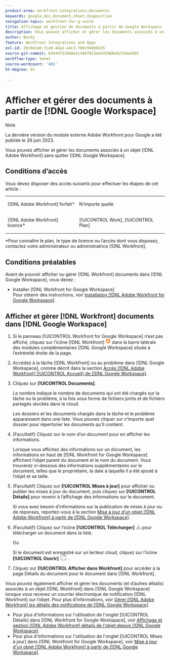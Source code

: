 ```yaml
---
product-area: workfront-integrations;documents
keywords: google,doc,document,sheet,diapositive
navigation-topic: workfront-for-g-suite
title: Affichage et gestion de documents à partir de Google Workspace
description: Vous pouvez afficher et gérer les documents associés à un objet  [!DNL Adobe Workfront]  sans quitter Google Workspace.
author: Becky
feature: Workfront Integrations and Apps
exl-id: 20c9e1a6-fce0-44a2-a4c3-f89c94db6635
source-git-commit: 84444753db0e5c496f013e0245988e62fddad585
workflow-type: tm+mt
source-wordcount: '401'
ht-degree: 8%

---
```


# Afficher et gérer des documents à partir de [!DNL Google Workspace]

>[!NOTE]
>
>La dernière version du module externe Adobe Workfront pour Google a été publiée le 26 juin 2023.

Vous pouvez afficher et gérer les documents associés à un objet [!DNL Adobe Workfront] sans quitter [!DNL Google Workspace].

## Conditions d’accès

Vous devez disposer des accès suivants pour effectuer les étapes de cet article :

<table style="table-layout:auto"> 
 <col> 
 <col> 
 <tbody> 
  <tr> 
   <td role="rowheader">[!DNL Adobe Workfront] forfait*</td> 
   <td> <p>N’importe quelle</p> </td> 
  </tr> 
  <tr> 
   <td role="rowheader">[!DNL Adobe Workfront] licence*</td> 
   <td> <p>[!UICONTROL Work], [!UICONTROL Plan]</p> </td> 
  </tr> 
 </tbody> 
</table>

&#42;Pour connaître le plan, le type de licence ou l’accès dont vous disposez, contactez votre administrateur ou administratrice [!DNL Workfront].

## Conditions préalables

Avant de pouvoir afficher ou gérer [!DNL Workfront] documents dans [!DNL Google Workspace], vous devez :

* Installer [!DNL Workfront for Google Workspace]\
   Pour obtenir des instructions, voir [Installation [!DNL Adobe Workfront for Google Workspace]](../../workfront-integrations-and-apps/workfront-for-g-suite/install-workfront-for-gsuite.md).

## Afficher et gérer [!DNL Workfront] documents dans [!DNL Google Workspace]

1. Si le panneau [!UICONTROL  Workfront for Google Workspace] n’est pas affiché, cliquez sur l’icône [!DNL Workfront] ![](assets/wf-lion-icon.png) dans la barre latérale des modules complémentaires [!DNL Google Workspace] située à l’extrémité droite de la page.
1. Accédez à la tâche [!DNL Workfront] ou au problème dans [!DNL Google Workspace], comme décrit dans la section [Accès [!DNL Adobe Workfront] [!UICONTROL Accueil] de  [!DNL Google Workspace]](../../workfront-integrations-and-apps/workfront-for-g-suite/access-wf-home-content-from-g-suite.md).
1. Cliquez sur **[!UICONTROL Documents]**.

   Le nombre indique le nombre de documents qui ont été chargés sur la tâche ou le problème, à la fois sous forme de fichiers joints et de fichiers partagés stockés dans le cloud.

   Les dossiers et les documents chargés dans la tâche et le problème apparaissent dans une liste. Vous pouvez cliquer sur n’importe quel dossier pour répertorier les documents qu’il contient.

1. (Facultatif) Cliquez sur le nom d’un document pour en afficher les informations.

   Lorsque vous affichez des informations sur un document, les informations en haut de [!DNL Workfront for Google Workspace] affichent l’objet parent du document et le nom du document. Vous trouverez ci-dessous des informations supplémentaires sur le document, telles que le propriétaire, la date à laquelle il a été ajouté à l’objet et sa taille.

1. (Facultatif) Cliquez sur **[!UICONTROL Mises à jour]** pour afficher ou publier les mises à jour du document, puis cliquez sur **[!UICONTROL Détails]** pour revenir à l’affichage des informations sur le document.

   Si vous avez besoin d’informations sur la publication de mises à jour ou de réponses, reportez-vous à la section [Mise à jour d’un objet  [!DNL Adobe Workfront]  à partir de [!DNL Google Workspace]](../../workfront-integrations-and-apps/workfront-for-g-suite/update-a-workfront-object-in-gsuite.md).

1. (Facultatif) Cliquez sur l’icône **[!UICONTROL Télécharger]** ![](assets/download-icon.png) pour télécharger un document dans la liste.

   Ou

   Si le document est enregistré sur un lecteur cloud, cliquez sur l’icône **[!UICONTROL Ouvrir]** ![](assets/open-icon.png) .

1. Cliquez sur **[!UICONTROL Afficher dans Workfront]** pour accéder à la page Détails du document pour le document dans [!DNL Workfront].

Vous pouvez également afficher et gérer les documents (et d’autres détails) associés à un objet [!DNL Workfront] dans [!DNL Google Workspace] lorsque vous recevez un courrier électronique de notification [!DNL Workfront] sur l’objet. Pour plus d’informations, voir [Gérer [!DNL Adobe Workfront] les détails des notifications de [!DNL Google Workspace]](../../workfront-integrations-and-apps/workfront-for-g-suite/manage-wf-email-notification-details-in-gsuite.md).

* Pour plus d&#39;informations sur l&#39;utilisation de l&#39;onglet [!UICONTROL Détails] dans [!DNL Workfront for Google Workspace], voir [Affichage et gestion [!DNL Adobe Workfront] détails de l&#39;objet depuis [!DNL Google Workspace]](../../workfront-integrations-and-apps/workfront-for-g-suite/view-manage-work-item-details-in-gsuite.md).
* Pour plus d&#39;informations sur l&#39;utilisation de l&#39;onglet [!UICONTROL Mises à jour] dans [!DNL Workfront for Google Workspace], voir [Mise à jour d&#39;un objet  [!DNL Adobe Workfront]  à partir de [!DNL Google Workspace]](../../workfront-integrations-and-apps/workfront-for-g-suite/update-a-workfront-object-in-gsuite.md).
